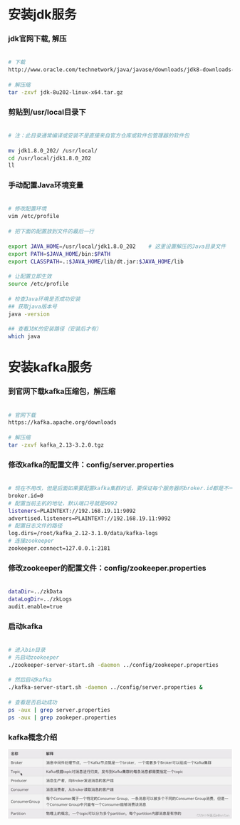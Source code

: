 # 安装jdk服务

### jdk官网下载, 解压

```sh

# 下载
http://www.oracle.com/technetwork/java/javase/downloads/jdk8-downloads-2133151.html

# 解压缩
tar -zxvf jdk-8u202-linux-x64.tar.gz

```


### 剪贴到/usr/local目录下

```sh

# 注：此目录通常编译或安装不是直接来自官方仓库或软件包管理器的软件包

mv jdk1.8.0_202/ /usr/local/
cd /usr/local/jdk1.8.0_202
ll

```


### 手动配置Java环境变量

```sh

# 修改配置环境
vim /etc/profile

# 把下面的配置放到文件的最后一行

export JAVA_HOME=/usr/local/jdk1.8.0_202    # 这里设置解压的Java目录文件
export PATH=$JAVA_HOME/bin:$PATH
export CLASSPATH=.:$JAVA_HOME/lib/dt.jar:$JAVA_HOME/lib

# 让配置立即生效
source /etc/profile

# 检查Java环境是否成功安装
## 获取java版本号
java -version
    
## 查看JDK的安装路径（安装后才有）
which java

```


# 安装kafka服务

### 到官网下载kafka压缩包，解压缩

```sh

# 官网下载
https://kafka.apache.org/downloads

# 解压缩
tar -zxvf kafka_2.13-3.2.0.tgz

```


### 修改kafka的配置文件：config/server.properties

```sh

# 现在不用改，但是后面如果要配置kafka集群的话，要保证每个服务器的broker.id都是不一样的
broker.id=0
# 配置当前主机的地址，默认端口号就是9092
listeners=PLAINTEXT://192.168.19.11:9092
advertised.listeners=PLAINTEXT://192.168.19.11:9092
# 配置日志文件的路径
log.dirs=/root/kafka_2.12-3.1.0/data/kafka-logs
# 连接zookeeper
zookeeper.connect=127.0.0.1:2181

```


### 修改zookeeper的配置文件：config/zookeeper.properties

```sh

dataDir=../zkData
dataLogDir=../zkLogs
audit.enable=true

```


### 启动kafka

```sh

# 进入bin目录
# 先启动zookeeper
./zookeeper-server-start.sh -daemon ../config/zookeeper.properties

# 然后启动kafka
./kafka-server-start.sh -daemon ../config/server.properties &

# 查看是否启动成功
ps -aux | grep server.properties
ps -aux | grep zookeper.properties

```


### kafka概念介绍

![概念图](./Image/kafka.png)